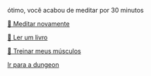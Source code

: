 ótimo, você acabou de meditar por 30 minutos

[🧘 Meditar novamente](1-1A.md)

[📖 Ler um livro](1-1B.md)

[💪 Treinar meus músculos](0-1A.md)

[Ir para a dungeon](../1/2.md)

